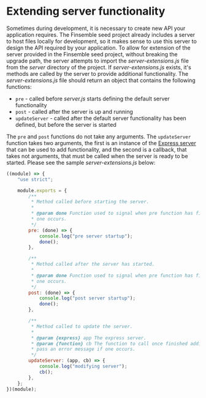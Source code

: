# Extending server functionality

Sometimes during development, it is necessary to create new API your application requires. The Finsemble seed project
already includes a server to host files locally for development, so it makes sense to use this server to design the API
required by your application. To allow for extension of the server provided in the Finsemble seed project, without
breaking the upgrade path, the server attempts to import the _server-extensions.js_ file from the _server_ directory of
the project. If _server-extensions.js_ exists, it's methods are called by the server to provide additional
functionality. The _server-extensions.js_ file should return an object that contains the following functions:

- `pre` - called before _server.js_ starts defining the default server functionality
- `post` - called after the server is up and running
- `updateServer` - called after the default server functionality has been defined, but before the server is started

The `pre` and `post` functions do not take any arguments. The `updateServer` function takes two arguments, the first is
an instance of the [Express server](https://www.npmjs.com/package/express) that can be used to add functionality, and
the second is a callback, that takes not arguments, that must be called when the server is ready to be started. Please
see the sample _server-extensions.js_ below:

```javascript
((module) => {
	"use strict";

	module.exports = {
		/**
		 * Method called before starting the server.
		 *
		 * @param done Function used to signal when pre function has finished. Can optionally pass an error message if
		 * one occurs.
		 */
		pre: (done) => {
			console.log("pre server startup");
			done();
		},

		/**
		 * Method called after the server has started.
		 *
		 * @param done Function used to signal when pre function has finished. Can optionally pass an error message if
		 * one occurs.
		 */
		post: (done) => {
			console.log("post server startup");
			done();
		},

		/**
		 * Method called to update the server.
		 *
		 * @param {express} app The express server.
		 * @param {function} cb The function to call once finished adding functionality to the server. Can optionally
		 * pass an error message if one occurs.
		 */
		updateServer: (app, cb) => {
			console.log("modifying server");
			cb();
		},
	};
})(module);
```
